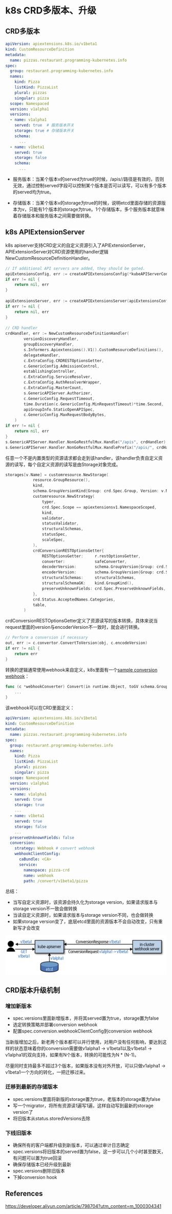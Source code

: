 # k8s CRD多版本、升级



## CRD多版本

```yaml
apiVersion: apiextensions.k8s.io/v1beta1
kind: CustomResourceDefinition
metadata:
  name: pizzas.restaurant.programming-kubernetes.info
spec:
  group: restaurant.programming-kubernetes.info
  names:
    kind: Pizza
    listKind: PizzaList
    plural: pizzas
    singular: pizza
  scope: Namespaced
  version: v1alpha1
  versions:
  - name: v1alpha1
    served: true  # 服务版本开关
    storage: true # 存储版本开关
    schema:
      ...
  - name: v1beta1
    served: true
    storage: false
    schema:
      ...
```

- 服务版本：当某个版本v的served为true的时候，/apis/<group>/<version>路径是有效的，否则无效，通过控制served字段可以控制某个版本是否可以读写，可以有多个版本的served均为true。

- 存储版本：当某个版本v的storage为true的时候，说明etcd里面存储的资源版本为v，只能有1个版本的storage为true。1个存储版本，多个服务版本就意味着存储版本和服务版本之间需要做转换。



## k8s APIExtensionServer

k8s apiserver支持CRD定义的自定义资源引入了APIExtensionServer，APIExtensionServer对CRD资源使用的handler逻辑NewCustomResourceDefinitionHandler。

```go
// If additional API servers are added, they should be gated.
apiExtensionsConfig, err := createAPIExtensionsConfig(*kubeAPIServerConfig.GenericConfig, kubeAPIServerConfig.ExtraConfig.VersionedInformers, pluginInitializer, completedOptions.ServerRunOptions, completedOptions.MasterCount, serviceResolver, webhook.NewDefaultAuthenticationInfoResolverWrapper(proxyTransport, kubeAPIServerConfig.GenericConfig.EgressSelector, kubeAPIServerConfig.GenericConfig.LoopbackClientConfig))
if err != nil {
    return nil, err
}

apiExtensionsServer, err := createAPIExtensionsServer(apiExtensionsConfig, genericapiserver.NewEmptyDelegate())
if err != nil {
    return nil, err
}

// CRD handler
crdHandler, err := NewCustomResourceDefinitionHandler(
        versionDiscoveryHandler,
        groupDiscoveryHandler,
        s.Informers.Apiextensions().V1().CustomResourceDefinitions(),
        delegateHandler,
        c.ExtraConfig.CRDRESTOptionsGetter,
        c.GenericConfig.AdmissionControl,
        establishingController,
        c.ExtraConfig.ServiceResolver,
        c.ExtraConfig.AuthResolverWrapper,
        c.ExtraConfig.MasterCount,
        s.GenericAPIServer.Authorizer,
        c.GenericConfig.RequestTimeout,
        time.Duration(c.GenericConfig.MinRequestTimeout)*time.Second,
        apiGroupInfo.StaticOpenAPISpec,
        c.GenericConfig.MaxRequestBodyBytes,
    )
if err != nil {
    return nil, err
}
s.GenericAPIServer.Handler.NonGoRestfulMux.Handle("/apis", crdHandler)
s.GenericAPIServer.Handler.NonGoRestfulMux.HandlePrefix("/apis/", crdHandler)
```

任意一个不是内置类型的资源请求都会走到该handler，该handler负责自定义资源的读写，每个自定义资源的读写是由Storage对象完成。

```go
storages[v.Name] = customresource.NewStorage(
            resource.GroupResource(),
            kind,
            schema.GroupVersionKind{Group: crd.Spec.Group, Version: v.Name, Kind: crd.Status.AcceptedNames.ListKind},
            customresource.NewStrategy(
                typer,
                crd.Spec.Scope == apiextensionsv1.NamespaceScoped,
                kind,
                validator,
                statusValidator,
                structuralSchemas,
                statusSpec,
                scaleSpec,
            ),
            crdConversionRESTOptionsGetter{
                RESTOptionsGetter:     r.restOptionsGetter,
                converter:             safeConverter,
                decoderVersion:        schema.GroupVersion{Group: crd.Spec.Group, Version: v.Name},
                encoderVersion:        schema.GroupVersion{Group: crd.Spec.Group, Version: storageVersion},
                structuralSchemas:     structuralSchemas,
                structuralSchemaGK:    kind.GroupKind(),
                preserveUnknownFields: crd.Spec.PreserveUnknownFields,
            },
            crd.Status.AcceptedNames.Categories,
            table,
        )
```

crdConversionRESTOptionsGetter定义了资源读写的版本转换，具体来说当request里面的version与encoderVersion不一致时，就会进行转换。

```go
// Perform a conversion if necessary
out, err := c.convertor.ConvertToVersion(obj, c.encodeVersion)
if err != nil {
    return err
}
```

转换的逻辑通常使用webhook来自定义，k8s里面有一个[sample conversion webhook](https://github.com/kubernetes/kubernetes/blob/v1.15.0/test/images/crd-conversion-webhook/main.go)：

```go
func (c *webhookConverter) Convert(in runtime.Object, toGV schema.GroupVersion) (runtime.Object, error) {
    ...
}
```

该webhook可以在CRD里面定义：

```yaml
apiVersion: apiextensions.k8s.io/v1beta1
kind: CustomResourceDefinition
metadata:
  name: pizzas.restaurant.programming-kubernetes.info
spec:
  group: restaurant.programming-kubernetes.info
  names:
    kind: Pizza
    listKind: PizzaList
    plural: pizzas
    singular: pizza
  scope: Namespaced
  version: v1alpha1
  versions:
  - name: v1alpha1
    served: true
    storage: true
    ...
  - name: v1beta1
    served: true
    storage: false
    ...
  preserveUnknownFields: false
  conversion:
    strategy: Webhook # convert webhook
    webhookClientConfig:
      caBundle: <CA>
      service:
        namespace: pizza-crd
        name: webhook
        path: /convert/v1beta1/pizza
```

总结：

- 当写自定义资源时，该资源会持久化为storage version，如果请求版本与storage version不一致会做转换
- 当读自定义资源时，如果请求版本与storage version不同，也会做转换
- 如果storage version变了，底层etcd里面的资源版本不会自动改变，只有重新写才会改变

![k8s-version-convert](img/k8s-version-convert.png)



## CRD版本升级机制

### 增加新版本

- spec.versions里面新增版本，并将其served置为true，storage置为false
- 选定转换策略并部署conversion webhook
- 配置spec.conversion.webhookClientConfig到conversion webhook

当新版增加之后，新老两个版本都可以并行使用，对用户没有任何影响，要达到这样的状态意味着你的conversion需要做v1alpha1 -> v1beta1以及v1beta1 -> v1alpha1的双向支持，如果有N个版本，转换的可能性为N * (N-1)。

尽量同时支持最多不超过3个版本，如果版本没有对外开放，可以只做v1alpha1 -> v1beta1一个方向的转化，一把迁移过来。

### 迁移到最新的存储版本

- spec.versions里面将新版的storage置为true，老版本的storage置为false
- 写一个migrator，将所有资源读1遍写1遍，这样自动写到最新的storage version了
- 将旧版本从status.storedVersions去除

### 下线旧版本

- 确保所有的客户端都升级到新版本，可以通过审计日志确定
- spec.versions将旧版本的served置为false，这一步可以几个小时甚至数天，有问题可以置为true回滚
- 确保存储版本已经升级到最新
- spec.versions删除旧版本
- 下掉conversion hook



## References

https://developer.aliyun.com/article/798704?utm_content=m_1000304341
